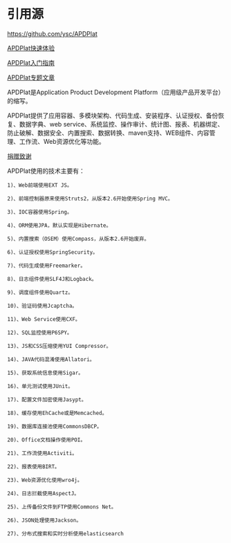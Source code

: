 # 引用源
https://github.com/ysc/APDPlat


[APDPlat快速体验](https://github.com/ysc/APDPlat/wiki)

[APDPlat入门指南](https://github.com/ysc/APDPlat/wiki/%E5%85%A5%E9%97%A8%E6%8C%87%E5%8D%97)

[APDPlat专题文章](http://yangshangchuan.iteye.com/category/270424)

APDPlat是Application Product Development Platform（应用级产品开发平台）的缩写。

APDPlat提供了应用容器、多模块架构、代码生成、安装程序、认证授权、备份恢复、数据字典、web service、系统监控、操作审计、统计图、报表、机器绑定、防止破解、数据安全、内置搜索、数据转换、maven支持、WEB组件、内容管理、工作流、Web资源优化等功能。

[捐赠致谢](https://github.com/ysc/QuestionAnsweringSystem/wiki/donation)

APDPlat使用的技术主要有：

    1)、Web前端使用EXT JS。

    2)、前端控制器原来使用Struts2，从版本2.6开始使用Spring MVC。

    3)、IOC容器使用Spring。

    4)、ORM使用JPA，默认实现是Hibernate。

    5)、内置搜索（OSEM）使用Compass，从版本2.6开始废弃。

    6)、认证授权使用SpringSecurity。

    7)、代码生成使用Freemarker。

    8)、日志组件使用SLF4J和Logback。

    9)、调度组件使用Quartz。

    10)、验证码使用Jcaptcha。

    11)、Web Service使用CXF。

    12)、SQL监控使用P6SPY。

    13)、JS和CSS压缩使用YUI Compressor。

    14)、JAVA代码混淆使用Allatori。

    15)、获取系统信息使用Sigar。

    16)、单元测试使用JUnit。

    17)、配置文件加密使用Jasypt。

    18)、缓存使用EhCache或是Memcached。

    19)、数据库连接池使用CommonsDBCP。

    20)、Office文档操作使用POI。
	
	21)、工作流使用Activiti。
	
	22)、报表使用BIRT。
	
	23)、Web资源优化使用wro4j。
	
	24)、日志拦截使用AspectJ。
	
	25)、上传备份文件到FTP使用Commons Net。
	
	26)、JSON处理使用Jackson。
	
	27)、分布式搜索和实时分析使用elasticsearch
